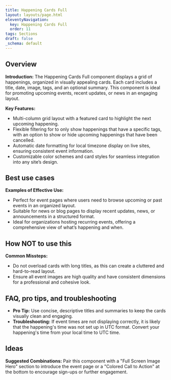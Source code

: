 ```yaml
---
title: Happening Cards Full
layout: layouts/page.html
eleventyNavigation:
  key: Happening Cards Full
  order: 11
tags: Sections
draft: false
_schema: default
---
```

## Overview
**Introduction:** The Happening Cards Full component displays a grid of happenings, organized in visually appealing cards. Each card includes a title, date, image, tags, and an optional summary. This component is ideal for promoting upcoming events, recent updates, or news in an engaging layout.

**Key Features:** 
- Multi-column grid layout with a featured card to highlight the next upcoming happening.
- Flexible filtering for to only show happenings that have a specific tags, with an option to show or hide upcoming happenings that have been cancelled.
- Automatic date formatting for local timezone display on live sites, ensuring consistent event information.
- Customizable color schemes and card styles for seamless integration into any site’s design.

## Best use cases
**Examples of Effective Use:** 
- Perfect for event pages where users need to browse upcoming or past events in an organized layout.
- Suitable for news or blog pages to display recent updates, news, or announcements in a structured format.
- Ideal for organizations hosting recurring events, offering a comprehensive view of what’s happening and when.

## How **NOT** to use this
**Common Missteps:** 
- Do not overload cards with long titles, as this can create a cluttered and hard-to-read layout.
- Ensure all event images are high quality and have consistent dimensions for a professional and cohesive look.

## FAQ, pro tips, and troubleshooting
- **Pro Tip:** Use concise, descriptive titles and summaries to keep the cards visually clean and engaging.
- **Troubleshooting:** If event times are not displaying correctly, it is likely that the happening's time was not set up in UTC format. Convert your happening's time from your local time to UTC time.

## Ideas
**Suggested Combinations:** Pair this component with a "Full Screen Image Hero" section to introduce the event page or a "Colored Call to Action" at the bottom to encourage sign-ups or further engagement.

